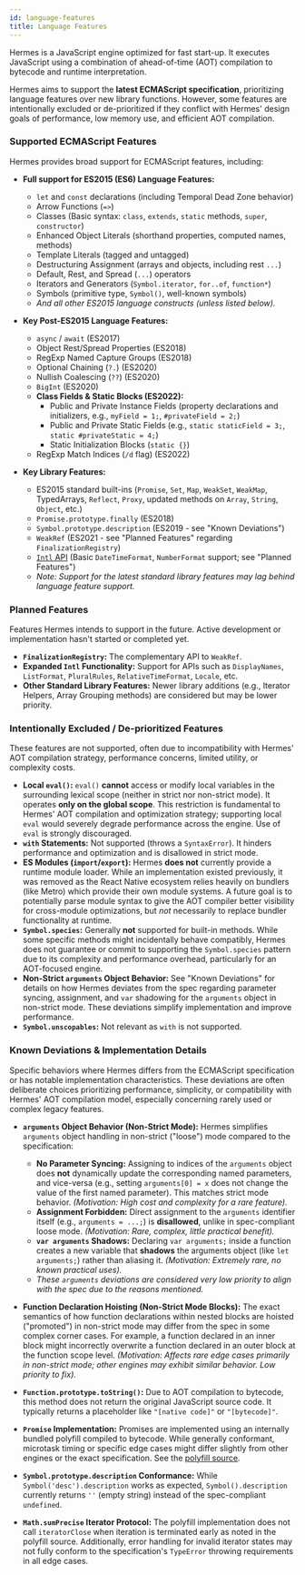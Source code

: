 ```yaml
---
id: language-features
title: Language Features
---
```


Hermes is a JavaScript engine optimized for fast start-up. It executes JavaScript using a combination of ahead-of-time (AOT) compilation to bytecode and runtime interpretation.

Hermes aims to support the **latest ECMAScript specification**, prioritizing language features over new library functions. However, some features are intentionally excluded or de-prioritized if they conflict with Hermes' design goals of performance, low memory use, and efficient AOT compilation.

### Supported ECMAScript Features

Hermes provides broad support for ECMAScript features, including:

*   **Full support for ES2015 (ES6) Language Features:**
    *   `let` and `const` declarations (including Temporal Dead Zone behavior)
    *   Arrow Functions (`=>`)
    *   Classes (Basic syntax: `class`, `extends`, `static` methods, `super`, `constructor`)
    *   Enhanced Object Literals (shorthand properties, computed names, methods)
    *   Template Literals (tagged and untagged)
    *   Destructuring Assignment (arrays and objects, including rest `...`)
    *   Default, Rest, and Spread (`...`) operators
    *   Iterators and Generators (`Symbol.iterator`, `for..of`, `function*`)
    *   Symbols (primitive type, `Symbol()`, well-known symbols)
    *   _And all other ES2015 language constructs (unless listed below)._

*   **Key Post-ES2015 Language Features:**
    *   `async` / `await` (ES2017)
    *   Object Rest/Spread Properties (ES2018)
    *   RegExp Named Capture Groups (ES2018)
    *   Optional Chaining (`?.`) (ES2020)
    *   Nullish Coalescing (`??`) (ES2020)
    *   `BigInt` (ES2020)
    *   **Class Fields & Static Blocks (ES2022):**
        *   Public and Private Instance Fields (property declarations and initializers, e.g., `myField = 1;`, `#privateField = 2;`)
        *   Public and Private Static Fields (e.g., `static staticField = 3;`, `static #privateStatic = 4;`)
        *   Static Initialization Blocks (`static {}`)
    *   RegExp Match Indices (`/d` flag) (ES2022)

*   **Key Library Features:**
    *   ES2015 standard built-ins (`Promise`, `Set`, `Map`, `WeakSet`, `WeakMap`, TypedArrays, `Reflect`, `Proxy`, updated methods on `Array`, `String`, `Object`, etc.)
    *   `Promise.prototype.finally` (ES2018)
    *   `Symbol.prototype.description` (ES2019 - see "Known Deviations")
    *   `WeakRef` (ES2021 - see "Planned Features" regarding `FinalizationRegistry`)
    *   [`Intl` API](IntlAPIs.md) (Basic `DateTimeFormat`, `NumberFormat` support; see "Planned Features")
    *   _Note: Support for the latest standard library features may lag behind language feature support._

### Planned Features

Features Hermes intends to support in the future. Active development or implementation hasn't started or completed yet.

*   **`FinalizationRegistry`:** The complementary API to `WeakRef`.
*   **Expanded `Intl` Functionality:** Support for APIs such as `DisplayNames`, `ListFormat`, `PluralRules`, `RelativeTimeFormat`, `Locale`, etc.
*   **Other Standard Library Features:** Newer library additions (e.g., Iterator Helpers, Array Grouping methods) are considered but may be lower priority.

### Intentionally Excluded / De-prioritized Features

These features are not supported, often due to incompatibility with Hermes' AOT compilation strategy, performance concerns, limited utility, or complexity costs.

*   **Local `eval()`:** `eval()` **cannot** access or modify local variables in the surrounding lexical scope (neither in strict nor non-strict mode). It operates **only on the global scope**. This restriction is fundamental to Hermes' AOT compilation and optimization strategy; supporting local `eval` would severely degrade performance across the engine. Use of `eval` is strongly discouraged.
*   **`with` Statements:** Not supported (throws a `SyntaxError`). It hinders performance and optimization and is disallowed in strict mode.
*   **ES Modules (`import`/`export`):** Hermes **does not** currently provide a runtime module loader. While an implementation existed previously, it was removed as the React Native ecosystem relies heavily on bundlers (like Metro) which provide their own module systems. A future goal is to potentially parse module syntax to give the AOT compiler better visibility for cross-module optimizations, but *not* necessarily to replace bundler functionality at runtime.
*   **`Symbol.species`:** Generally **not** supported for built-in methods. While some specific methods might incidentally behave compatibly, Hermes does not guarantee or commit to supporting the `Symbol.species` pattern due to its complexity and performance overhead, particularly for an AOT-focused engine.
*   **Non-Strict `arguments` Object Behavior:** See "Known Deviations" for details on how Hermes deviates from the spec regarding parameter syncing, assignment, and `var` shadowing for the `arguments` object in non-strict mode. These deviations simplify implementation and improve performance.
*   **`Symbol.unscopables`:** Not relevant as `with` is not supported.

### Known Deviations & Implementation Details

Specific behaviors where Hermes differs from the ECMAScript specification or has notable implementation characteristics. These deviations are often deliberate choices prioritizing performance, simplicity, or compatibility with Hermes' AOT compilation model, especially concerning rarely used or complex legacy features.

*   **`arguments` Object Behavior (Non-Strict Mode):** Hermes simplifies `arguments` object handling in non-strict ("loose") mode compared to the specification:
    *   **No Parameter Syncing:** Assigning to indices of the `arguments` object does **not** dynamically update the corresponding named parameters, and vice-versa (e.g., setting `arguments[0] = x` does not change the value of the first named parameter). This matches strict mode behavior. *(Motivation: High cost and complexity for a rare feature).*
    *   **Assignment Forbidden:** Direct assignment to the `arguments` identifier itself (e.g., `arguments = ...;`) is **disallowed**, unlike in spec-compliant loose mode. *(Motivation: Rare, complex, little practical benefit).*
    *   **`var arguments` Shadows:** Declaring `var arguments;` inside a function creates a new variable that **shadows** the arguments object (like `let arguments;`) rather than aliasing it. *(Motivation: Extremely rare, no known practical uses).*
    *   _These `arguments` deviations are considered very low priority to align with the spec due to the reasons mentioned._

*   **Function Declaration Hoisting (Non-Strict Mode Blocks):** The exact semantics of how function declarations within nested blocks are hoisted ("promoted") in non-strict mode may differ from the spec in some complex corner cases. For example, a function declared in an inner block might incorrectly overwrite a function declared in an outer block at the function scope level. *(Motivation: Affects rare edge cases primarily in non-strict mode; other engines may exhibit similar behavior. Low priority to fix).*

*   **`Function.prototype.toString()`:** Due to AOT compilation to bytecode, this method does not return the original JavaScript source code. It typically returns a placeholder like `"[native code]"` or `"[bytecode]"`.

*   **`Promise` Implementation:** Promises are implemented using an internally bundled polyfill compiled to bytecode. While generally conformant, microtask timing or specific edge cases might differ slightly from other engines or the exact specification. See the [polyfill source](https://github.com/facebook/hermes/blob/HEAD/utils/promise/index.js).

*   **`Symbol.prototype.description` Conformance:** While `Symbol('desc').description` works as expected, `Symbol().description` currently returns `''` (empty string) instead of the spec-compliant `undefined`.

*   **`Math.sumPrecise` Iterator Protocol:** The polyfill implementation does not call `iteratorClose` when iteration is terminated early as noted in the polyfill source. Additionally, error handling for invalid iterator states may not fully conform to the specification's `TypeError` throwing requirements in all edge cases.
